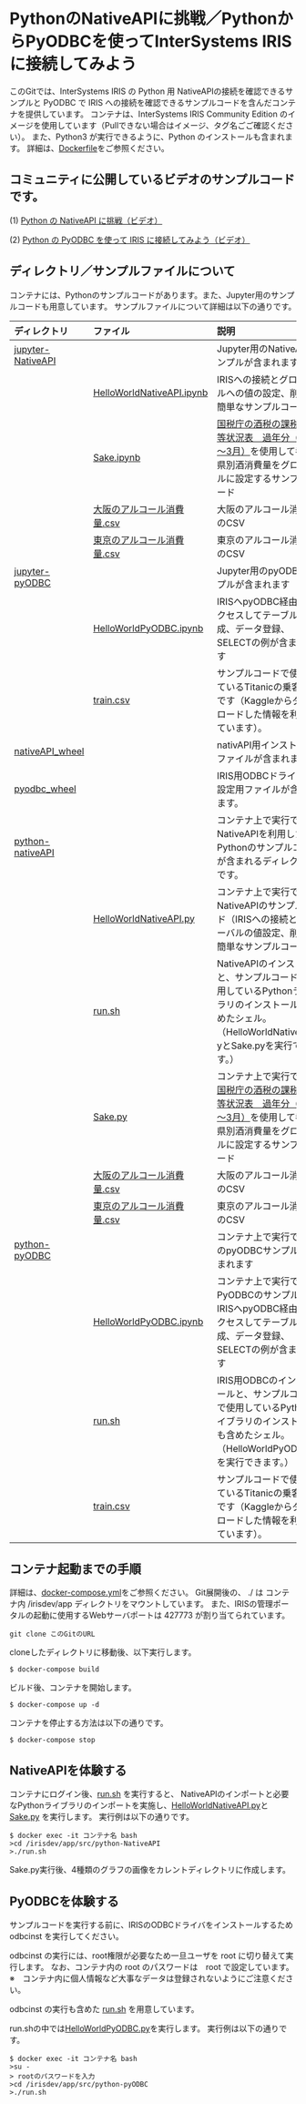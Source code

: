 # PythonのNativeAPIに挑戦／PythonからPyODBCを使ってInterSystems IRISに接続してみよう
このGitでは、InterSystems IRIS の Python 用 NativeAPIの接続を確認できるサンプルと
PyODBC で IRIS への接続を確認できるサンプルコードを含んだコンテナを提供しています。
コンテナは、InterSystems IRIS Community Edition のイメージを使用しています（Pullできない場合はイメージ、タグ名ごご確認ください）。
また、Python3 が実行できるように、Python のインストールも含まれます。
詳細は、[Dockerfile](/src/Dockerfile)をご参照ください。


## コミュニティに公開しているビデオのサンプルコードです。

(1) [Python の NativeAPI に挑戦（ビデオ）](https://jp.community.intersystems.com/post/%E3%80%90%E3%81%AF%E3%81%98%E3%82%81%E3%81%A6%E3%81%AE-intersystems-iris%E3%80%91%E3%82%BB%E3%83%AB%E3%83%95%E3%83%A9%E3%83%BC%E3%83%8B%E3%83%B3%E3%82%B0%E3%83%93%E3%83%87%E3%82%AA%EF%BC%9A%E3%82%A2%E3%82%AF%E3%82%BB%E3%82%B9%E7%B7%A8%EF%BC%9Apython-%E3%81%AE-nativeapi-%E3%81%AB%E6%8C%91%E6%88%A6)

(2) [Python の PyODBC を使って IRIS に接続してみよう（ビデオ）](https://jp.community.intersystems.com/post/%E3%80%90%E3%81%AF%E3%81%98%E3%82%81%E3%81%A6%E3%81%AE-intersystems-iris%E3%80%91%E3%82%BB%E3%83%AB%E3%83%95%E3%83%A9%E3%83%BC%E3%83%8B%E3%83%B3%E3%82%B0%E3%83%93%E3%83%87%E3%82%AA%EF%BC%9A%E3%82%A2%E3%82%AF%E3%82%BB%E3%82%B9%E7%B7%A8%EF%BC%9Apython-%E3%81%8B%E3%82%89-pyodbc-%E3%82%92%E4%BD%BF%E3%81%A3%E3%81%A6-iris-%E3%81%AB%E6%8E%A5%E7%B6%9A%E3%81%97%E3%81%A6%E3%81%BF%E3%82%88%E3%81%86)



## ディレクトリ／サンプルファイルについて
コンテナには、Pythonのサンプルコードがあります。また、Jupyter用のサンプルコードも用意しています。
サンプルファイルについて詳細は以下の通りです。

|ディレクトリ|ファイル|説明|
|:--|:--|:--|
|[jupyter-NativeAPI](/src/jupyter-NativeAPI)||Jupyter用のNativeAPIサンプルが含まれます|
||[HelloWorldNativeAPI.ipynb](/src/jupyter-NativeAPI/HelloWorldNativeAPI.ipynb)|IRISへの接続とグローバルへの値の設定、削除の簡単なサンプルコード|
||[Sake.ipynb](/src/jupyter-NativeAPI/Sake.ipynb)|[国税庁の酒税の課税関係等状況表　過年分（4月～3月）](https://www.nta.go.jp/taxes/sake/tokei/kanen.htm)を使用して都道府県別酒消費量をグローバルに設定するサンプルコード|
||[大阪のアルコール消費量.csv](/src/jupyter-nativeAPI/大阪のアルコール消費量.csv)|大阪のアルコール消費量のCSV|
||[東京のアルコール消費量.csv](/src/jupyter-nativeAPI/東京のアルコール消費量.csv)|東京のアルコール消費量のCSV|
|[jupyter-pyODBC](/src/jupyter-pyODBC)||Jupyter用のpyODBCサンプルが含まれます|
||[HelloWorldPyODBC.ipynb](/src/jupyter-pyODBC/HelloWorldPyODBC.ipynb)|IRISへpyODBC経由でアクセスしてテーブル作成、データ登録、SELECTの例が含まれます|
||[train.csv](/src/jupyter-pyODBC/train.csv)|サンプルコードで使用しているTitanicの乗客情報です（Kaggleからダウンロードした情報を利用しています）。|
|[nativeAPI_wheel](/src/nativeAPI_wheel)||nativAPI用インストールファイルが含まれます。|
|[pyodbc_wheel](/src/pyodbc_wheel)||IRIS用ODBCドライバの設定用ファイルが含まれます。|
|[python-nativeAPI](/src/python-nativeAPI)||コンテナ上で実行できる NativeAPIを利用したPythonのサンプルコードが含まれるディレクトリです。|
||[HelloWorldNativeAPI.py](/src/python-nativeAPI/HelloWorldNativeAPI.ipynb)|コンテナ上で実行できるNativeAPIのサンプルコード（IRISへの接続とグローバルの値設定、削除の簡単なサンプルコード）|
||[run.sh](/src/python-nativeAPI/run.sh)|NativeAPIのインストールと、サンプルコードで使用しているPythonライブラリのインストールも含めたシェル。（HelloWorldNativeAPI.pyとSake.pyを実行できます。）
||[Sake.py](/src/python-nativeAPI/Sake.ipynb)|コンテナ上で実行できる[国税庁の酒税の課税関係等状況表　過年分（4月～3月）](https://www.nta.go.jp/taxes/sake/tokei/kanen.htm)を使用して都道府県別酒消費量をグローバルに設定するサンプルコード|
||[大阪のアルコール消費量.csv](/src/python-nativeAPI/大阪のアルコール消費量.csv)|大阪のアルコール消費量のCSV|
||[東京のアルコール消費量.csv](/src/python-nativeAPI/東京のアルコール消費量.csv)|東京のアルコール消費量のCSV|
|[python-pyODBC](/src/python-pyODBC)||コンテナ上で実行できるのpyODBCサンプルが含まれます|
||[HelloWorldPyODBC.ipynb](/src/python-pyODBC/HelloWorldPyODBC.ipynb)|コンテナ上で実行できるPyODBCのサンプルで、IRISへpyODBC経由でアクセスしてテーブル作成、データ登録、SELECTの例が含まれます|
||[run.sh](/src/python-pyODBC/run.sh)|IRIS用ODBCのインストールと、サンプルコードで使用しているPythonライブラリのインストールも含めたシェル。（HelloWorldPyODBC.pyを実行できます。）
||[train.csv](/src/python-pyODBC/train.csv)|サンプルコードで使用しているTitanicの乗客情報です（Kaggleからダウンロードした情報を利用しています）。|


## コンテナ起動までの手順
詳細は、[docker-compose.yml](/src/docker-compose.yml)をご参照ください。
Git展開後の、 ./ は コンテナ内 /irisdev/app ディレクトリをマウントしています。
また、IRISの管理ポータルの起動に使用するWebサーバポートは 427773 が割り当てられています。

```
git clone このGitのURL
```
cloneしたディレクトリに移動後、以下実行します。

```
$ docker-compose build
```
ビルド後、コンテナを開始します。
```
$ docker-compose up -d
```
コンテナを停止する方法は以下の通りです。
```
$ docker-compose stop
```

## NativeAPIを体験する
コンテナにログイン後、[run.sh](/src/python-nativeAPI/run.sh) を実行すると、 NativeAPIのインポートと必要なPythonライブラリのインポートを実施し、[HelloWorldNativeAPI.py](/src/python-nativeAPI/HelloWorldNativeAPI.py)と[Sake.py](/src/python-nativeAPI/Sake.py) を実行します。
実行例は以下の通りです。
```
$ docker exec -it コンテナ名 bash
>cd /irisdev/app/src/python-NativeAPI
>./run.sh
```
Sake.py実行後、4種類のグラフの画像をカレントディレクトリに作成します。


## PyODBCを体験する
サンプルコードを実行する前に、IRISのODBCドライバをインストールするため odbcinst を実行してください。

odbcinst の実行には、root権限が必要なため一旦ユーザを root に切り替えて実行します。
なお、コンテナ内の root のパスワードは　root で設定しています。
※　コンテナ内に個人情報など大事なデータは登録されないようにご注意ください。

odbcinst の実行も含めた [run.sh](/src/python-PyODBC/run.sh) を用意しています。

run.shの中では[HelloWorldPyODBC.py](/src/python-PyODBC/HelloWorldPyODBC.py)を実行します。
実行例は以下の通りです。
```
$ docker exec -it コンテナ名 bash
>su -
> rootのパスワードを入力
>cd /irisdev/app/src/python-pyODBC
>./run.sh
```

